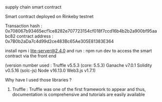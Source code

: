 supply chain smart contract

Smart contract deployed on Rinkeby testnet

Transaction hash : 0x708067b93465ecf1ce8282e707723154cf018f7ccd16b4b2b2a900bf95aabc82
contract address : 0x7B0b2aDa7c4d99d2ce483Bc65Ae305E81383E364

install npm i lite-server@2.4.0 and run : npm run dev to access the smart contract via the front end


(version number used :
Truffle v5.5.3 (core: 5.5.3)
Ganache v7.0.1
Solidity v0.5.16 (solc-js)
Node v16.13.0
Web3.js v1.7.1)

Why have I used those libraries ?

1) Truffle : Truffle was one of the first framework to appear and thus, documentation is comprehensive and tutorials are easily available

